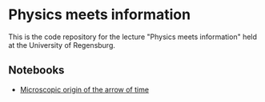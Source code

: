 # Physics meets information

This is the code repository for the lecture "Physics meets information" held at the University of Regensburg.

## Notebooks



- [Microscopic origin of the arrow of time](https://colab.research.google.com/github/markusschmitt/physics_meets_info/arrow_of_time.ipynb)
